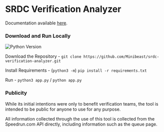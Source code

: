 # SRDC Verification Analyzer
Documentation available [here](https://minibeast.me/srdc-verification-analyzer).

### Download and Run Locally
![Python Version](https://img.shields.io/badge/Python-v3.8-blue)

Download the Repository - `git clone https://github.com/Minibeast/srdc-verification-analyzer.git`

Install Requirements - (`python3 -m`) `pip install -r requirements.txt`

Run - `python3 app.py` / `python app.py`

### Publicity
While its initial intentions were only to benefit verification teams, the tool is intended to be public for anyone to use for any purpose. 

All information collected through the use of this tool is collected from the Speedrun.com API directly, including information such as the queue page.

